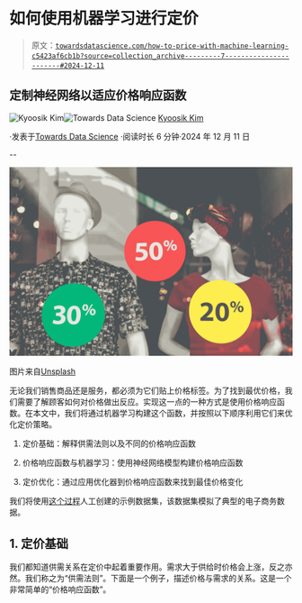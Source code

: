 # 如何使用机器学习进行定价

> 原文：[`towardsdatascience.com/how-to-price-with-machine-learning-c5423af6cb1b?source=collection_archive---------7-----------------------#2024-12-11`](https://towardsdatascience.com/how-to-price-with-machine-learning-c5423af6cb1b?source=collection_archive---------7-----------------------#2024-12-11)

## 定制神经网络以适应价格响应函数

[](https://medium.com/@qshickkim?source=post_page---byline--c5423af6cb1b--------------------------------)![Kyoosik Kim](https://medium.com/@qshickkim?source=post_page---byline--c5423af6cb1b--------------------------------)[](https://towardsdatascience.com/?source=post_page---byline--c5423af6cb1b--------------------------------)![Towards Data Science](https://towardsdatascience.com/?source=post_page---byline--c5423af6cb1b--------------------------------) [Kyoosik Kim](https://medium.com/@qshickkim?source=post_page---byline--c5423af6cb1b--------------------------------)

·发表于[Towards Data Science](https://towardsdatascience.com/?source=post_page---byline--c5423af6cb1b--------------------------------) ·阅读时长 6 分钟·2024 年 12 月 11 日

--

![](img/d19342fe1e1eb909fa94e0ed9ef84a70.png)

图片来自[Unsplash](https://unsplash.com/photos/two-male-and-female-mannequin-wearing-clothes-49mCO5ZRQDk)

无论我们销售商品还是服务，都必须为它们贴上价格标签。为了找到最优价格，我们需要了解顾客如何对价格做出反应。实现这一点的一种方式是使用价格响应函数。在本文中，我们将通过机器学习构建这个函数，并按照以下顺序利用它们来优化定价策略。

1.  定价基础：解释供需法则以及不同的价格响应函数

1.  价格响应函数与机器学习：使用神经网络模型构建价格响应函数

1.  定价优化：通过应用优化器到价格响应函数来找到最佳价格变化

我们将使用[这个过程](https://www.kaggle.com/code/qshick/ecommerce-synthetic-data)人工创建的示例数据集，该数据集模拟了典型的电子商务数据。

## 1\. 定价基础

我们都知道供需关系在定价中起着重要作用。需求大于供给时价格会上涨，反之亦然。我们称之为“供需法则”。下面是一个例子，描述价格与需求的关系。这是一个非常简单的“价格响应函数”。
